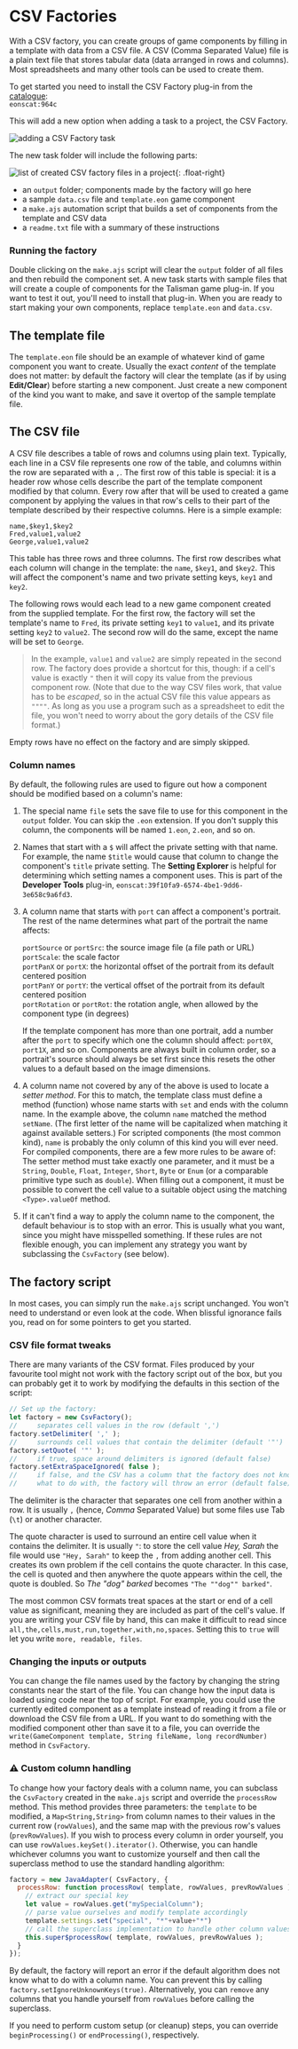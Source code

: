 # CSV Factories

With a CSV factory, you can create groups of game components by filling in a template with data from a CSV file. A CSV (Comma Separated Value) file is a plain text file that stores tabular data (data arranged in rows and columns). Most spreadsheets and many other tools can be used to create them.

To get started you need to install the CSV Factory plug-in from the [catalogue](um-plugins-catalogue.md):  
`eonscat:964c`

This will add a new option when adding a task to a project, the CSV Factory.

![adding a CSV Factory task](images/csv-factory.png)

The new task folder will include the following parts:

![list of created CSV factory files in a project](images/csv-factory-files.png){: .float-right}

- an `output` folder; components made by the factory will go here
- a sample `data.csv` file and `template.eon` game component
- a `make.ajs` automation script that builds a set of components from the template and CSV data
- a `readme.txt` file with a summary of these instructions

### Running the factory

Double clicking on the `make.ajs` script will clear the `output` folder of all files and then rebuild the component set. A new task starts with sample files that will create a couple of components for the Talisman game plug-in. If you want to test it out, you'll need to install that plug-in. When you are ready to start making your own components, replace `template.eon` and `data.csv`.

## The template file

The `template.eon` file should be an example of whatever kind of game component you want to create. Usually the exact *content* of the template does not matter: by default the factory will clear the template (as if by using **Edit/Clear**) before starting a new component. Just create a new component of the kind you want to make, and save it overtop of the sample template file.

## The CSV file

A CSV file describes a table of rows and columns using plain text. Typically, each line in a CSV file represents one row of the table, and columns within the row are separated with a `,`. The first row of this table is special: it is a header row whose cells describe the part of the template component modified by that column. Every row after that will be used to created a game component by applying the values in that row's cells to their part of the template described by their respective columns. Here is a simple example:

```
name,$key1,$key2
Fred,value1,value2
George,value1,value2
```

This table has three rows and three columns. The first row describes what each column will change in the template: the `name`, `$key1`, and `$key2`. This will affect the component's name and two private setting keys, `key1` and `key2`.

The following rows would each lead to a new game component created from the supplied template. For the first row, the factory will set the template's name to `Fred`, its private setting `key1` to `value1`, and its private setting `key2` to `value2`. The second row will do the same, except the name will be set to `George`.

> In the example, `value1` and `value2` are simply repeated in the second row. The factory does provide a shortcut for this, though: if a cell's value is exactly `"` then it will copy its value from the previous component row. (Note that due to the way CSV files work, that value has to be *escaped*, so in the actual CSV file this value appears as `""""`. As long as you use a program such as a spreadsheet to edit the file, you won't need to worry about the gory details of the CSV file format.)

Empty rows have no effect on the factory and are simply skipped.

### Column names

By default, the following rules are used to figure out how a component should be modified based on a column's name:

1. The special name `file` sets the save file to use for this component in the `output` folder. You can skip the `.eon` extension. If you don't supply this column, the components will be named `1.eon`, `2.eon`, and so on.

2. Names that start with a `$` will affect the private setting with that name. For example, the name `$title` would cause that column to change the component's `title` private setting. The **Setting Explorer** is helpful for determining which setting names a component uses. This is part of the **Developer Tools** plug-in, `eonscat:39f10fa9-6574-4be1-9dd6-3e658c9a6fd3`.    

3. A column name that starts with `port` can affect a component's portrait. The rest of the name determines what part of the portrait the name affects:  
  
   `portSource` or `portSrc`: the source image file (a file path or URL)  
   `portScale`: the scale factor  
   `portPanX` or `portX`: the horizontal offset of the portrait from its default centered position  
   `portPanY` or `portY`: the vertical offset of the portrait from its default centered position  
   `portRotation` or `portRot`: the rotation angle, when allowed by the component type (in degrees)  
   
   If the template component has more than one portrait, add a number after the `port` to specify which one the column should affect: `port0X`, `port1X`, and so on. Components are always built in column order, so a portrait's source should always be set first since this resets the other values to a default based on the image dimensions.


4. A column name not covered by any of the above is used to locate a *setter method*. For this to match, the  template class must define a method (function) whose name starts with `set` and ends with the column name. In the example above, the column `name` matched the method `setName`. (The first letter of the name will be capitalized when matching it against available setters.) For scripted components (the most common kind), `name` is probably the only column of this kind you will ever need. For compiled components, there are a few more rules to be aware of: The setter method must take exactly one parameter, and it must be a `String`, `Double`, `Float`, `Integer`, `Short`, `Byte` or `Enum` (or a comparable primitive type such as `double`). When filling out a component, it must be possible to convert the cell value to a suitable object using the matching `<Type>.valueOf` method.

5. If it can't find a way to apply the column name to the component, the default behaviour is to stop with an error. This is usually what you want, since you might have misspelled something. If these rules are not flexible enough, you can implement any strategy you want by subclassing the `CsvFactory` (see below).

## The factory script

In most cases, you can simply run the `make.ajs` script unchanged. You won't need to understand or even look at the code. When blissful ignorance fails you, read on for some pointers to get you started.

### CSV file format tweaks

There are many variants of the CSV format. Files produced by your favourite tool might not work with the factory script out of the box, but you can probably get it to work by modifying the defaults in this section of the script:

```js
// Set up the factory:
let factory = new CsvFactory();
//     separates cell values in the row (default ',')
factory.setDelimiter( ',' );
//     surrounds cell values that contain the delimiter (default '"')
factory.setQuote( '"' );
//     if true, space around delimiters is ignored (default false)
factory.setExtraSpaceIgnored( false );
//     if false, and the CSV has a column that the factory does not know
//     what to do with, the factory will throw an error (default false)
```

The delimiter is the character that separates one cell from another within a row. It is usually `,` (hence, *Comma* Separated Value) but some files use Tab (`\t`) or another character.

The quote character is used to surround an entire cell value when it contains the delimiter. It is usually `"`: to store the cell value *Hey, Sarah* the file would use `"Hey, Sarah"` to keep the `,` from adding another cell. This creates its own problem if the cell contains the quote character. In this case, the cell is quoted and then anywhere the quote appears within the cell, the quote is doubled. So *The "dog" barked* becomes `"The ""dog"" barked"`.

The most common CSV formats treat spaces at the start or end of a cell value as significant, meaning they are included as part of the cell's value. If you are writing your CSV file by hand, this can make it difficult to read since `all,the,cells,must,run,together,with,no,spaces`. Setting this to `true` will let you write `more, readable, files`.

### Changing the inputs or outputs

You can change the file names used by the factory by changing the string constants near the start of the file. You can change how the input data is loaded using code near the top of script. For example, you could use the currently edited component as a template instead of reading it from a file or download the CSV file from a URL. If you want to do something with the modified component other than save it to a file, you can override the `write(GameComponent template, String fileName, long recordNumber)` method in `CsvFactory`.

### ⚠️ Custom column handling

To change how your factory deals with a column name, you can subclass the `CsvFactory` created in the `make.ajs` script and override the `processRow` method. This method provides three parameters: the `template` to be modified, a `Map<String,String>` from column names to their values in the current row (`rowValues`), and the same map with the previous row's values (`prevRowValues`). If you wish to process every column in order yourself, you can use `rowValues.keySet().iterator()`. Otherwise, you can handle whichever columns you want to customize yourself and then call the superclass method to use the standard handling algorithm:

```js
factory = new JavaAdapter( CsvFactory, {
  processRow: function processRow( template, rowValues, prevRowValues ) {
    // extract our special key
    let value = rowValues.get("mySpecialColumn");
    // parse value ourselves and modify template accordingly
    template.settings.set("special", "*"+value+"*")
    // call the superclass implementation to handle other column values normally
    this.super$processRow( template, rowValues, prevRowValues );
  }
});
```

By default, the factory will report an error if the default algorithm does not know what to do with a column name. You can prevent this by calling `factory.setIgnoreUnknownKeys(true)`. Alternatively, you can `remove` any columns that you handle yourself from `rowValues` before calling the superclass.

If you need to perform custom setup (or cleanup) steps, you can override `beginProcessing()` or `endProcessing()`, respectively.